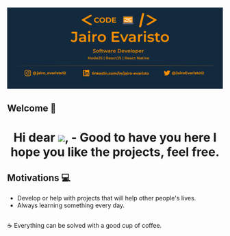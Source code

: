 ![capa_github](/.github/logo.png)

## Welcome :tada:

<h1 align="center">Hi dear <img src="https://raw.githubusercontent.com/kaueMarques/kaueMarques/master/hi.gif" width="30px">,
- Good to have you here I hope you like the projects, feel free.

## Motivations :computer:

- Develop or help with projects that will help other people's lives.
- Always learning something every day.

##

:coffee: Everything can be solved with a good cup of coffee.
